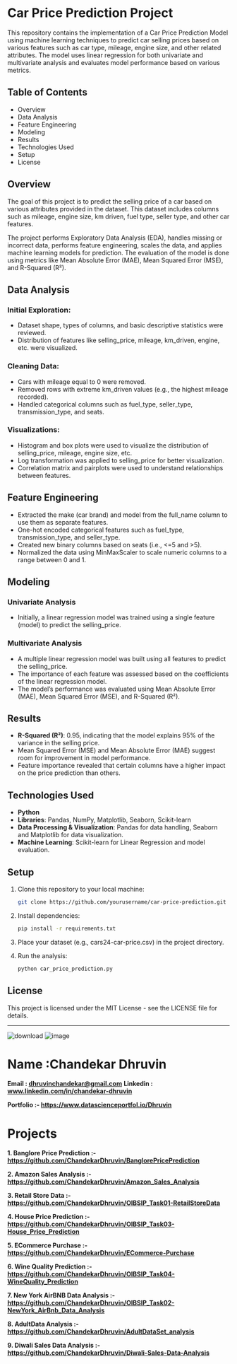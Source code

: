 # Car Price Prediction Project

This repository contains the implementation of a Car Price Prediction Model using machine learning techniques to predict car selling prices based on various features such as car type, mileage, engine size, and other related attributes. The model uses linear regression for both univariate and multivariate analysis and evaluates model performance based on various metrics.

## Table of Contents
- Overview
- Data Analysis
- Feature Engineering
- Modeling
- Results
- Technologies Used
- Setup
- License

## Overview
The goal of this project is to predict the selling price of a car based on various attributes provided in the dataset. This dataset includes columns such as mileage, engine size, km driven, fuel type, seller type, and other car features.

The project performs Exploratory Data Analysis (EDA), handles missing or incorrect data, performs feature engineering, scales the data, and applies machine learning models for prediction. The evaluation of the model is done using metrics like Mean Absolute Error (MAE), Mean Squared Error (MSE), and R-Squared (R²).

## Data Analysis

### Initial Exploration:
- Dataset shape, types of columns, and basic descriptive statistics were reviewed.
- Distribution of features like selling_price, mileage, km_driven, engine, etc. were visualized.

### Cleaning Data:
- Cars with mileage equal to 0 were removed.
- Removed rows with extreme km_driven values (e.g., the highest mileage recorded).
- Handled categorical columns such as fuel_type, seller_type, transmission_type, and seats.

### Visualizations:
- Histogram and box plots were used to visualize the distribution of selling_price, mileage, engine size, etc.
- Log transformation was applied to selling_price for better visualization.
- Correlation matrix and pairplots were used to understand relationships between features.

## Feature Engineering
- Extracted the make (car brand) and model from the full_name column to use them as separate features.
- One-hot encoded categorical features such as fuel_type, transmission_type, and seller_type.
- Created new binary columns based on seats (i.e., <=5 and >5).
- Normalized the data using MinMaxScaler to scale numeric columns to a range between 0 and 1.

## Modeling

### Univariate Analysis
- Initially, a linear regression model was trained using a single feature (model) to predict the selling_price.

### Multivariate Analysis
- A multiple linear regression model was built using all features to predict the selling_price.
- The importance of each feature was assessed based on the coefficients of the linear regression model.
- The model’s performance was evaluated using Mean Absolute Error (MAE), Mean Squared Error (MSE), and R-Squared (R²).

## Results
- **R-Squared (R²)**: 0.95, indicating that the model explains 95% of the variance in the selling price.
- Mean Squared Error (MSE) and Mean Absolute Error (MAE) suggest room for improvement in model performance.
- Feature importance revealed that certain columns have a higher impact on the price prediction than others.

## Technologies Used
- **Python**
- **Libraries**: Pandas, NumPy, Matplotlib, Seaborn, Scikit-learn
- **Data Processing & Visualization**: Pandas for data handling, Seaborn and Matplotlib for data visualization.
- **Machine Learning**: Scikit-learn for Linear Regression and model evaluation.

## Setup
1. Clone this repository to your local machine:
   ```bash
   git clone https://github.com/yourusername/car-price-prediction.git
   ```

2. Install dependencies:
   ```bash
   pip install -r requirements.txt
   ```

3. Place your dataset (e.g., cars24-car-price.csv) in the project directory.

4. Run the analysis:
   ```bash
   python car_price_prediction.py
   ```

## License
This project is licensed under the MIT License - see the LICENSE file for details.

---

![download](https://github.com/user-attachments/assets/a906dd23-c05b-4d5f-bc50-525d8ce6d0d9)
![image](https://github.com/user-attachments/assets/a72f2a09-8804-437b-a01e-018b1184c718)

# Name :Chandekar Dhruvin

**Email : dhruvinchandekar@gmail.com**
**Linkedin : www.linkedin.com/in/chandekar-dhruvin**

**Portfolio :- https://www.datascienceportfol.io/Dhruvin**

# Projects

**1. Banglore Price Prediction :- https://github.com/ChandekarDhruvin/BanglorePricePrediction**

**2. Amazon Sales Analysis :- https://github.com/ChandekarDhruvin/Amazon_Sales_Analysis**

**3. Retail Store Data :- https://github.com/ChandekarDhruvin/OIBSIP_Task01-RetailStoreData**

**4. House Price Prediction :- https://github.com/ChandekarDhruvin/OIBSIP_Task03-House_Price_Prediction**

**5. ECommerce Purchase :- https://github.com/ChandekarDhruvin/ECommerce-Purchase**

**6. Wine Quality Prediction :- https://github.com/ChandekarDhruvin/OIBSIP_Task04-WineQuality_Prediction**

**7. New York AirBNB Data Analysis :- https://github.com/ChandekarDhruvin/OIBSIP_Task02-NewYork_AirBnb_Data_Analysis**

**8. AdultData Analysis :- https://github.com/ChandekarDhruvin/AdultDataSet_analysis**

**9. Diwali Sales Data Analysis :- https://github.com/ChandekarDhruvin/Diwali-Sales-Data-Analysis**



